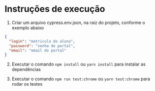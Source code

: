 # Instruções de execução

1. Criar um arquivo cypress.env.json, na raiz do projeto, conforme o exemplo abaixo
``` json
{
  "login": "matricula do aluno",
  "password": "senha do portal",
  "email": "email do portal"
}
```

2. Executar o comando
`
npm install
`
ou
`
yarn install
`
para instalar as dependências

3. Executar o comando
`
npm run test:chrome
`
ou
`
yarn test:chrome
`
para rodar os testes